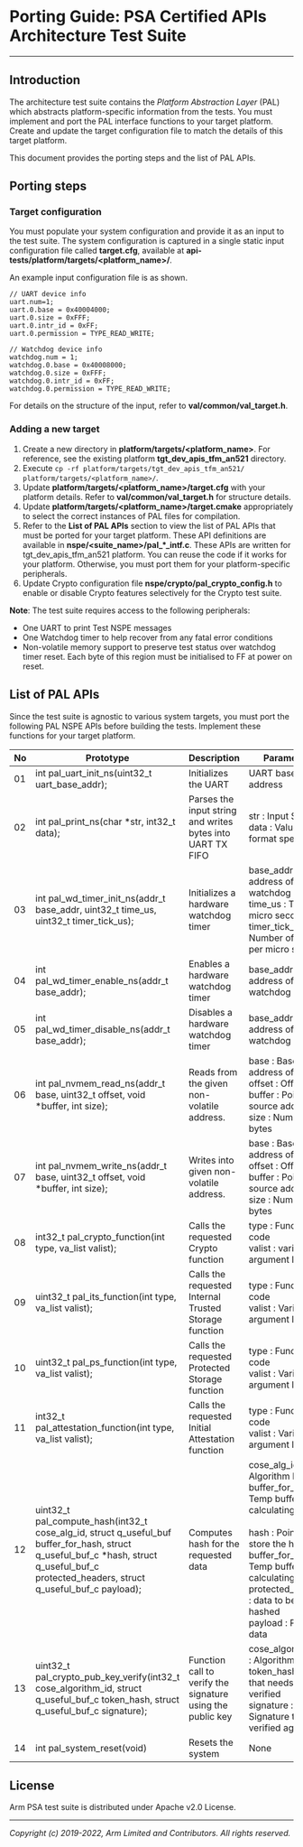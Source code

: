 
# Porting Guide: PSA Certified APIs Architecture Test Suite
-----------------------------------------------------------

## Introduction
The architecture test suite contains the *Platform Abstraction Layer* (PAL) which abstracts platform-specific information from the tests. You must implement and port the PAL interface functions to your target platform. Create and update the target configuration file to match the details of this target platform.

This document provides the porting steps and the list of PAL APIs.

## Porting steps

### Target configuration

You must populate your system configuration and provide it as an input to the test suite. The system configuration is captured in a single static input configuration file called **target.cfg**, available at **api-tests/platform/targets/<platform_name>/**. <br />

An example input configuration file is as shown.

    // UART device info
    uart.num=1;
    uart.0.base = 0x40004000;
    uart.0.size = 0xFFF;
    uart.0.intr_id = 0xFF;
    uart.0.permission = TYPE_READ_WRITE;

    // Watchdog device info
    watchdog.num = 1;
    watchdog.0.base = 0x40008000;
    watchdog.0.size = 0xFFF;
    watchdog.0.intr_id = 0xFF;
    watchdog.0.permission = TYPE_READ_WRITE;

  For details on the structure of the input, refer to **val/common/val_target.h**.

### Adding a new target

  1. Create a new directory in **platform/targets/<platform_name>**. For reference, see the existing platform **tgt_dev_apis_tfm_an521** directory.
  2. Execute `cp -rf platform/targets/tgt_dev_apis_tfm_an521/ platform/targets/<platform_name>/`.
  3. Update **platform/targets/<platform_name>/target.cfg** with your platform details. Refer to **val/common/val_target.h** for structure details.
  4. Update **platform/targets/<platform_name>/target.cmake** appropriately to select the correct instances of PAL files for compilation.
  5. Refer to the **List of PAL APIs** section to view the list of PAL APIs that must be ported for your target platform. These API definitions are available in **nspe/<suite_name>/pal_\*\_intf.c**. These APIs are written for tgt_dev_apis_tfm_an521 platform. You can reuse the code if it works for your platform. Otherwise, you must port them for your platform-specific peripherals.
  6. Update Crypto configuration file **nspe/crypto/pal_crypto_config.h** to enable or disable Crypto features selectively for the Crypto test suite.

**Note**:
The test suite requires access to the following peripherals:
  - One UART to print Test NSPE messages
  - One Watchdog timer to help recover from any fatal error conditions
  - Non-volatile memory support to preserve test status over watchdog timer reset. Each byte of this region must be initialised to FF at power on reset.


## List of PAL APIs
Since the test suite is agnostic to various system targets, you must port the following PAL NSPE APIs before building the tests. Implement these functions for your target platform. <br />

| No | Prototype                                                                                                                   | Description                                                            | Parameters                                               |
|----|-----------------------------------------------------------------------------------------------------------------------------|------------------------------------------------------------------------|----------------------------------------------------------|
| 01 | int pal_uart_init_ns(uint32_t uart_base_addr);                                                                              | Initializes the UART                                     | UART base address<br/>                                      |
| 02 | int pal_print_ns(char *str, int32_t data);                                                                                 | Parses the input string and writes bytes into UART TX FIFO| str      : Input String<br/>data     : Value for format specifier<br/>                             |
| 03 | int pal_wd_timer_init_ns(addr_t base_addr, uint32_t time_us, uint32_t timer_tick_us);                                       | Initializes a hardware watchdog timer                                 | base_addr       : Base address of the watchdog module<br/>time_us         : Time in micro seconds<br/>timer_tick_us   : Number of ticks per micro second<br/>|
| 04 | int pal_wd_timer_enable_ns(addr_t base_addr);                                                                               | Enables a hardware watchdog timer                                      | base_addr       : Base address of the watchdog module<br/>|
| 05 | int pal_wd_timer_disable_ns(addr_t base_addr);                                                                              | Disables a hardware watchdog timer                                     | base_addr  : Base address of the watchdog module<br/>    |
| 06 | int pal_nvmem_read_ns(addr_t base, uint32_t offset, void *buffer, int size);                                                | Reads from the given non-volatile address.                                 | base    : Base address of nvmem<br/>offset  : Offset<br/>buffer  : Pointer to source address<br/>size    : Number of bytes<br/>                     |
| 07 | int pal_nvmem_write_ns(addr_t base, uint32_t offset, void *buffer, int size);                                               | Writes into given non-volatile address.                                | base    : Base address of nvmem<br/>offset  : Offset<br/>buffer  : Pointer to source address<br/>size    : Number of bytes<br/>                     |
| 08 | int32_t pal_crypto_function(int type, va_list valist);                                                                     | Calls the requested Crypto function                       | type    : Function code<br/>valist  : variable argument list<br/>                             |
| 09 | uint32_t pal_its_function(int type, va_list valist);                                                                     | Calls the requested Internal Trusted Storage  function                       | type    : Function code<br/>valist  : Variable argument list<br/>                             |
| 10 | uint32_t pal_ps_function(int type, va_list valist);                                                                     | Calls the requested Protected Storage  function                       | type    : Function code<br/>valist  : Variable argument list<br/>                             |
| 11 | int32_t pal_attestation_function(int type, va_list valist);                                                                | Calls the requested Initial Attestation  function                       | type    : Function code<br/>valist  : Variable argument list<br/>                             |
| 12 | uint32_t pal_compute_hash(int32_t cose_alg_id, struct q_useful_buf buffer_for_hash, struct q_useful_buf_c *hash, struct q_useful_buf_c protected_headers, struct q_useful_buf_c payload);                                                                | Computes hash for the requested data                       | cose_alg_id    : Algorithm ID<br/>buffer_for_hash  : Temp buffer for calculating hash<br/><br/>hash  : Pointer to store the hash<br/> buffer_for_hash  : Temp buffer for calculating hash<br/>protected_headers : data to be hashed<br/>payload  : Payload data<br/>                             |
| 13 | uint32_t pal_crypto_pub_key_verify(int32_t cose_algorithm_id, struct q_useful_buf_c token_hash, struct q_useful_buf_c signature);                                                                | Function call to verify the signature using the public key              | cose_algorithm_id    : Algorithm ID<br/>token_hash  : Data that needs to be verified<br/>signature  : Signature to be verified against<br/>                             |
| 14 | int pal_system_reset(void) | Resets the system | None |

## License
Arm PSA test suite is distributed under Apache v2.0 License.

--------------

*Copyright (c) 2019-2022, Arm Limited and Contributors. All rights reserved.*
